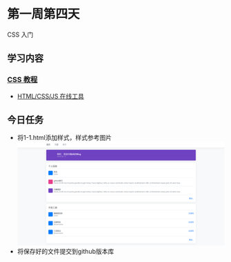 # 第一周第四天
CSS 入门

## 学习内容
### [CSS 教程](https://www.runoob.com/css/css-tutorial.html)
* [HTML/CSS/JS 在线工具](https://c.runoob.com/front-end/61)

## 今日任务
* 将1-1.html添加样式，样式参考图片![1-1.png](../../images/1-1.png)
* 将保存好的文件提交到github版本库